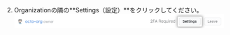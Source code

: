 2. Organizationの隣の**Settings（設定）**をクリックしてください。 ![設定ボタン](/assets/images/help/organizations/settings-button.png)

